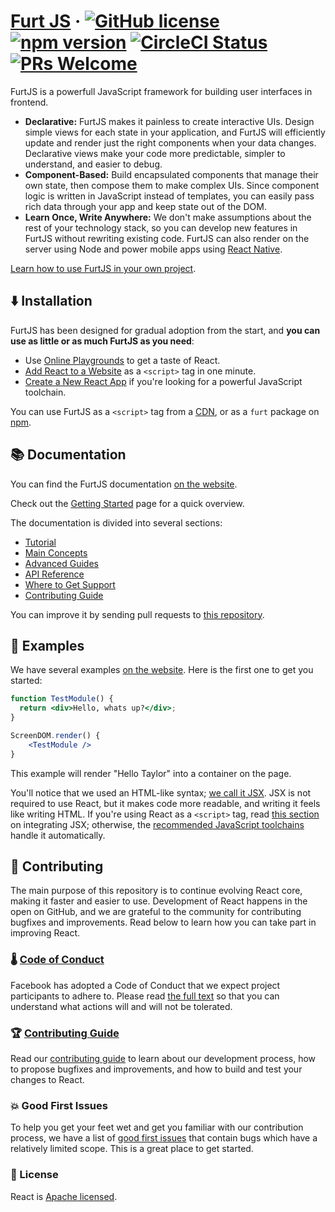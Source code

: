 # [Furt JS](https://furt-js.org/) &middot; [![GitHub license](https://img.shields.io/badge/license-MIT-blue.svg)](https://github.com/facebook/react/blob/main/LICENSE) [![npm version](https://img.shields.io/npm/v/react.svg?style=flat)](https://www.npmjs.com/package/react) [![CircleCI Status](https://circleci.com/gh/facebook/react.svg?style=shield&circle-token=:circle-token)](https://circleci.com/gh/facebook/react) [![PRs Welcome](https://img.shields.io/badge/PRs-welcome-brightgreen.svg)](https://reactjs.org/docs/how-to-contribute.html#your-first-pull-request)

FurtJS is a powerfull JavaScript framework for building user interfaces in frontend.

* **Declarative:** FurtJS makes it painless to create interactive UIs. Design simple views for each state in your application, and FurtJS will efficiently update and render just the right components when your data changes. Declarative views make your code more predictable, simpler to understand, and easier to debug.
* **Component-Based:** Build encapsulated components that manage their own state, then compose them to make complex UIs. Since component logic is written in JavaScript instead of templates, you can easily pass rich data through your app and keep state out of the DOM.
* **Learn Once, Write Anywhere:** We don't make assumptions about the rest of your technology stack, so you can develop new features in FurtJS without rewriting existing code. FurtJS can also render on the server using Node and power mobile apps using [React Native](https://reactnative.dev/).

[Learn how to use FurtJS in your own project](https://furt-js.org/docs/getting-started.html).

## ⬇️ Installation

FurtJS has been designed for gradual adoption from the start, and **you can use as little or as much FurtJS as you need**:

* Use [Online Playgrounds](https://furt-js.org/docs/getting-started.html#online-playgrounds) to get a taste of React.
* [Add React to a Website](https://furt-js.org/docs/add-react-to-a-website.html) as a `<script>` tag in one minute.
* [Create a New React App](https://furt-js.org/docs/create-a-new-react-app.html) if you're looking for a powerful JavaScript toolchain.

You can use FurtJS as a `<script>` tag from a [CDN](https://furt-js.org/docs/cdn-links.html), or as a `furt` package on [npm](https://www.npmjs.com/package/react).

## 📚 Documentation

You can find the FurtJS documentation [on the website](https://reactjs.org/docs).  

Check out the [Getting Started](https://reactjs.org/docs/getting-started.html) page for a quick overview.

The documentation is divided into several sections:

* [Tutorial](https://furt-js.org/tutorial/tutorial.html)
* [Main Concepts](https://reactjs.org/docs/hello-world.html)
* [Advanced Guides](https://reactjs.org/docs/jsx-in-depth.html)
* [API Reference](https://reactjs.org/docs/react-api.html)
* [Where to Get Support](https://reactjs.org/community/support.html)
* [Contributing Guide](https://reactjs.org/docs/how-to-contribute.html)

You can improve it by sending pull requests to [this repository](https://github.com/reactjs/reactjs.org).

## 🌱 Examples

We have several examples [on the website](https://reactjs.org/). Here is the first one to get you started:

```jsx
function TestModule() {
  return <div>Hello, whats up?</div>;
}

ScreenDOM.render() {
    <TestModule />
}
```

This example will render "Hello Taylor" into a container on the page.

You'll notice that we used an HTML-like syntax; [we call it JSX](https://reactjs.org/docs/introducing-jsx.html). JSX is not required to use React, but it makes code more readable, and writing it feels like writing HTML. If you're using React as a `<script>` tag, read [this section](https://reactjs.org/docs/add-react-to-a-website.html#optional-try-react-with-jsx) on integrating JSX; otherwise, the [recommended JavaScript toolchains](https://reactjs.org/docs/create-a-new-react-app.html) handle it automatically.

## 🧭 Contributing

The main purpose of this repository is to continue evolving React core, making it faster and easier to use. Development of React happens in the open on GitHub, and we are grateful to the community for contributing bugfixes and improvements. Read below to learn how you can take part in improving React.

### 🌡️ [Code of Conduct](https://code.fb.com/codeofconduct)

Facebook has adopted a Code of Conduct that we expect project participants to adhere to. Please read [the full text](https://code.fb.com/codeofconduct) so that you can understand what actions will and will not be tolerated.

### 🏆 [Contributing Guide](https://reactjs.org/contributing/how-to-contribute.html)

Read our [contributing guide](https://reactjs.org/contributing/how-to-contribute.html) to learn about our development process, how to propose bugfixes and improvements, and how to build and test your changes to React.

### 💥 Good First Issues

To help you get your feet wet and get you familiar with our contribution process, we have a list of [good first issues](https://github.com/facebook/react/labels/good%20first%20issue) that contain bugs which have a relatively limited scope. This is a great place to get started.

### 📝 License

React is [Apache licensed](./LICENSE).
